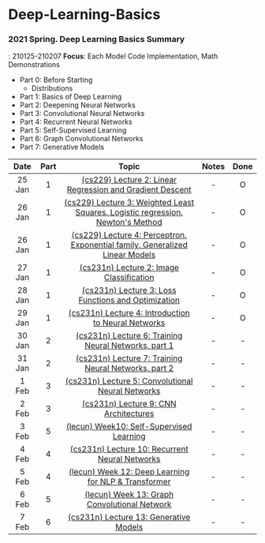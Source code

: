 # Deep-Learning-Basics

### 2021 Spring. Deep Learning Basics Summary

: 210125-210207
**Focus**: Each Model Code Implementation, Math Demonstrations

- Part 0: Before Starting
  - Distributions
- Part 1: Basics of Deep Learning
- Part 2: Deepening Neural Networks
- Part 3: Convolutional Neural Networks
- Part 4: Recurrent Neural Networks
- Part 5: Self-Supervised Learning
- Part 6: Graph Convolutional Networks
- Part 7: Generative Models

|  Date  | Part |                                             Topic                                             | Notes | Done |
| :----: | :--: | :-------------------------------------------------------------------------------------------: | :---: | :--: |
| 25 Jan |  1   |            [(cs229) Lecture 2: Linear Regression and Gradient Descent][cs229-lec2]            |   -   |  O   |
| 26 Jan |  1   | [(cs229) Lecture 3: Weighted Least Squares. Logistic regression. Newton's Method][cs229-lec3] |   -   |  O   |
| 26 Jan |  1   |  [(cs229) Lecture 4: Perceptron. Exponential family. Generalized Linear Models][cs229-lec4]   |   -   |  O   |
| 27 Jan |  1   |                    [(cs231n) Lecture 2: Image Classification][cs231n-lec2]                    |   -   |  O   |
| 28 Jan |  1   |              [(cs231n) Lecture 3: Loss Functions and Optimization][cs231n-lec3]               |   -   |  O   |
| 29 Jan |  1   |              [(cs231n) Lecture 4: Introduction to Neural Networks][cs231n-lec4]               |   -   |  O   |
| 30 Jan |  2   |              [(cs231n) Lecture 6: Training Neural Networks, part 1][cs231n-lec6]              |   -   |  -   |
| 31 Jan |  2   |              [(cs231n) Lecture 7: Training Neural Networks, part 2][cs231n-lec7]              |   -   |  -   |
| 1 Feb  |  3   |               [(cs231n) Lecture 5: Convolutional Neural Networks][cs231n-lec5]                |   -   |  -   |
| 2 Feb  |  3   |                     [(cs231n) Lecture 9: CNN Architectures][cs231n-lec9]                      |   -   |  -   |
| 3 Feb  |  5   |                     [(lecun) Week10: Self-Supervised Learning][lecun-ssl]                     |   -   |  -   |
| 4 Feb  |  4   |                [(cs231n) Lecture 10: Recurrent Neural Networks][cs231n-lec10]                 |   -   |  -   |
| 5 Feb  |  4   |               [(lecun) Week 12: Deep Learning for NLP & Transformer][lecun-nlp]               |   -   |  -   |
| 6 Feb  |  5   |                   [(lecun) Week 13: Graph Convolutional Network][lecun-gcn]                   |   -   |  -   |
| 7 Feb  |  6   |                    [(cs231n) Lecture 13: Generative Models][cs231n-lec13]                     |   -   |  -   |

[cs229-lec2]: https://youtu.be/4b4MUYve_U8
[cs229-lec3]: https://youtu.be/het9HFqo1TQ
[cs229-lec4]: https://youtu.be/iZTeva0WSTQ
[cs231n-lec2]: https://youtu.be/OoUX-nOEjG0
[cs231n-lec3]: https://youtu.be/h7iBpEHGVNc
[cs231n-lec4]: https://youtu.be/d14TUNcbn1k
[cs231n-lec5]: https://youtu.be/bNb2fEVKeEo
[cs231n-lec6]: https://youtu.be/wEoyxE0GP2M
[cs231n-lec7]: https://youtu.be/_JB0AO7QxSA
[cs231n-lec9]: https://youtu.be/DAOcjicFr1Y
[cs231n-lec10]: https://youtu.be/6niqTuYFZLQ
[cs231n-lec13]: https://youtu.be/5WoItGTWV54
[lecun-ssl]: https://youtu.be/0KeR6i1_56g
[lecun-nlp]: https://youtu.be/6D4EWKJgNn0
[lecun-gcn]: https://youtu.be/Iiv9R6BjxHM
